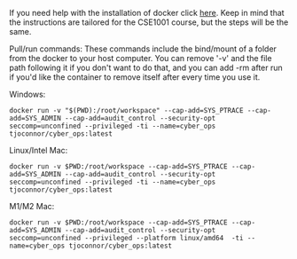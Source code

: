 If you need help with the installation of docker click [here](https://github.com/FITSEC/docker_images/tree/main/cse1001_vnc/docker_help).
Keep in mind that the instructions are tailored for the CSE1001 course, but the steps will be the same. 

Pull/run commands:
These commands include the bind/mount of a folder from the docker to your host computer. You can remove '-v' and the file path following it if you don't want to do that, and you can add -rm after run if you'd like the container to remove itself after every time you use it.

Windows: 
```
docker run -v "$(PWD):/root/workspace" --cap-add=SYS_PTRACE --cap-add=SYS_ADMIN --cap-add=audit_control --security-opt seccomp=unconfined --privileged -ti --name=cyber_ops tjoconnor/cyber_ops:latest
```

Linux/Intel Mac:
```
docker run -v $PWD:/root/workspace --cap-add=SYS_PTRACE --cap-add=SYS_ADMIN --cap-add=audit_control --security-opt seccomp=unconfined --privileged -ti --name=cyber_ops tjoconnor/cyber_ops:latest
```

M1/M2 Mac:
```
docker run -v $PWD:/root/workspace --cap-add=SYS_PTRACE --cap-add=SYS_ADMIN --cap-add=audit_control --security-opt seccomp=unconfined --privileged --platform linux/amd64  -ti --name=cyber_ops tjoconnor/cyber_ops:latest
```
